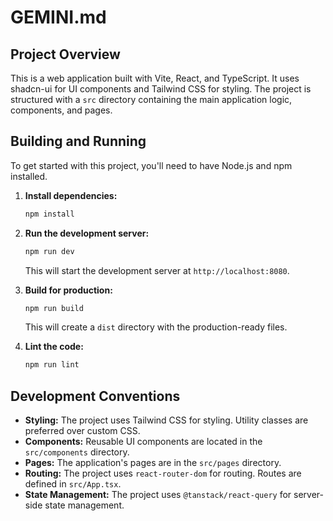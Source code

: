
# GEMINI.md

## Project Overview

This is a web application built with Vite, React, and TypeScript. It uses shadcn-ui for UI components and Tailwind CSS for styling. The project is structured with a `src` directory containing the main application logic, components, and pages.

## Building and Running

To get started with this project, you'll need to have Node.js and npm installed.

1.  **Install dependencies:**
    ```bash
    npm install
    ```

2.  **Run the development server:**
    ```bash
    npm run dev
    ```
    This will start the development server at `http://localhost:8080`.

3.  **Build for production:**
    ```bash
    npm run build
    ```
    This will create a `dist` directory with the production-ready files.

4.  **Lint the code:**
    ```bash
    npm run lint
    ```

## Development Conventions

*   **Styling:** The project uses Tailwind CSS for styling. Utility classes are preferred over custom CSS.
*   **Components:** Reusable UI components are located in the `src/components` directory.
*   **Pages:** The application's pages are in the `src/pages` directory.
*   **Routing:** The project uses `react-router-dom` for routing. Routes are defined in `src/App.tsx`.
*   **State Management:** The project uses `@tanstack/react-query` for server-side state management.
